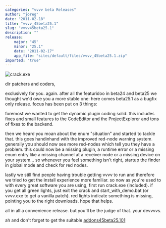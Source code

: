 ```yaml
---
categories: "vvvv beta Releases"
author: "joreg"
date: "2011-02-18"
title: "vvvv_45beta25.1"
slug: "vvvv45beta25.1"
description: ""
release: 
    major: "45"
    minor: "25.1"
    date: "2011-02-17"
    app_file: "sites/default/files/vvvv_45beta25.1.zip"
imported: "true"
---
```



![crack.exe](crack_vvvv.png)

dir patchers and coders,

exclusively for you. again. after all the featuridoo in beta24 and beta25 we thought we'd owe you a more stable one: here comes beta25.1 as a bugfix only release. focus has been put on 3 things:

foremost we wanted to get the dynamic plugin coding solid. this includes fixes and small features to the CodeEditor and the ProjectExplorer and tons of fixes to the backend. 

then we heard you moan about the enum "situation" and started to tackle that. this goes handinhand with the improved red-node warning system. generally you should now see more red-nodes which tell you they have a problem. this could now be a missing plugin, a runtime error or a missing enum entry like a missing channel at a receiver node or a missing device on your system... so whenever you feel something isn't right, startup the finder in global mode and check for red nodes.

lastly we still find people having trouble getting vvvv to run and therefore we tried to get the install experience more familiar. so now as you're used to with every great software you are using, first run crack.exe (included). if you get all green lights, just exit the crack and start_with_demo.bat (or vvvv.exe to get a vanilla patch). red lights indicate something is missing, pointing you to the right downloads. hope that helps. 

all in all a convenience release. but you'll be the judge of that.
your devvvvs.

ah and don't forget to get the suitable [addons45beta25.101](/blog/2011/addons45beta25.101)